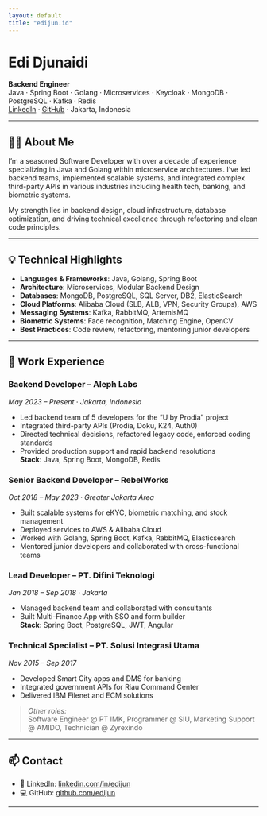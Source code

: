```yaml
---
layout: default
title: "edijun.id"
---
```


# Edi Djunaidi

**Backend Engineer**  
Java · Spring Boot · Golang · Microservices · Keycloak · MongoDB · PostgreSQL · Kafka · Redis  
[LinkedIn](https://www.linkedin.com/in/edijun) · [GitHub](https://github.com/edijun) · Jakarta, Indonesia

---

## 🧑‍💼 About Me

I’m a seasoned Software Developer with over a decade of experience specializing in Java and Golang within microservice architectures. I’ve led backend teams, implemented scalable systems, and integrated complex third-party APIs in various industries including health tech, banking, and biometric systems.

My strength lies in backend design, cloud infrastructure, database optimization, and driving technical excellence through refactoring and clean code principles.

---

## 💡 Technical Highlights

- **Languages & Frameworks**: Java, Golang, Spring Boot  
- **Architecture**: Microservices, Modular Backend Design  
- **Databases**: MongoDB, PostgreSQL, SQL Server, DB2, ElasticSearch  
- **Cloud Platforms**: Alibaba Cloud (SLB, ALB, VPN, Security Groups), AWS  
- **Messaging Systems**: Kafka, RabbitMQ, ArtemisMQ  
- **Biometric Systems**: Face recognition, Matching Engine, OpenCV  
- **Best Practices**: Code review, refactoring, mentoring junior developers

---

## 💼 Work Experience

### Backend Developer – **Aleph Labs**  
*May 2023 – Present · Jakarta, Indonesia*  
- Led backend team of 5 developers for the “U by Prodia” project  
- Integrated third-party APIs (Prodia, Doku, K24, Auth0)  
- Directed technical decisions, refactored legacy code, enforced coding standards  
- Provided production support and rapid backend resolutions  
**Stack**: Java, Spring Boot, MongoDB, Redis

### Senior Backend Developer – **RebelWorks**  
*Oct 2018 – May 2023 · Greater Jakarta Area*  
- Built scalable systems for eKYC, biometric matching, and stock management  
- Deployed services to AWS & Alibaba Cloud  
- Worked with Golang, Spring Boot, Kafka, RabbitMQ, Elasticsearch  
- Mentored junior developers and collaborated with cross-functional teams

### Lead Developer – **PT. Difini Teknologi**  
*Jan 2018 – Sep 2018 · Jakarta*  
- Managed backend team and collaborated with consultants  
- Built Multi-Finance App with SSO and form builder  
**Stack**: Spring Boot, PostgreSQL, JWT, Angular

### Technical Specialist – **PT. Solusi Integrasi Utama**  
*Nov 2015 – Sep 2017*  
- Developed Smart City apps and DMS for banking  
- Integrated government APIs for Riau Command Center  
- Delivered IBM Filenet and ECM solutions

> *Other roles:*  
> Software Engineer @ PT IMK, Programmer @ SIU, Marketing Support @ AMIDO, Technician @ Zyrexindo

---

## 📫 Contact

- 🔗 LinkedIn: [linkedin.com/in/edijun](https://www.linkedin.com/in/edijun)  
- 💻 GitHub: [github.com/edijun](https://github.com/edijun)

---
